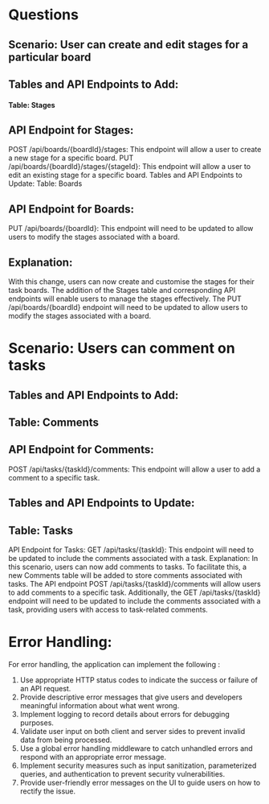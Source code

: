 # Questions 

## Scenario: User can create and edit stages for a particular board
## Tables and API Endpoints to Add:
#### Table: Stages
## API Endpoint for Stages:
POST /api/boards/{boardId}/stages: This endpoint will allow a user to create a new stage for a specific board.
PUT /api/boards/{boardId}/stages/{stageId}: This endpoint will allow a user to edit an existing stage for a specific board.
Tables and API Endpoints to Update:
Table: Boards
## API Endpoint for Boards:
PUT /api/boards/{boardId}: This endpoint will need to be updated to allow users to modify the stages associated with a board.
## Explanation:
With this change, users can now create and customise the stages for their task boards. The addition of the Stages table and corresponding API endpoints will enable users to manage the stages effectively. The PUT /api/boards/{boardId} endpoint will need to be updated to allow users to modify the stages associated with a board.

# Scenario: Users can comment on tasks
## Tables and API Endpoints to Add:
## Table: Comments
## API Endpoint for Comments:
POST /api/tasks/{taskId}/comments: This endpoint will allow a user to add a comment to a specific task.
## Tables and API Endpoints to Update:
## Table: Tasks
API Endpoint for Tasks:
GET /api/tasks/{taskId}: This endpoint will need to be updated to include the comments associated with a task.
Explanation:
In this scenario, users can now add comments to tasks. To facilitate this, a new Comments table will be added to store comments associated with tasks. The API endpoint POST /api/tasks/{taskId}/comments will allow users to add comments to a specific task. Additionally, the GET /api/tasks/{taskId} endpoint will need to be updated to include the comments associated with a task, providing users with access to task-related comments.
# Error Handling:
For error handling, the application can implement the following :
1. Use appropriate HTTP status codes to indicate the success or failure of an API request.
2. Provide descriptive error messages that give users and developers meaningful information about what went wrong.
3. Implement logging to record details about errors for debugging purposes.
4. Validate user input on both client and server sides to prevent invalid data from being processed.
5. Use a global error handling middleware to catch unhandled errors and respond with an appropriate error message.
6. Implement security measures such as input sanitization, parameterized queries, and authentication to prevent security vulnerabilities.
7. Provide user-friendly error messages on the UI to guide users on how to rectify the issue.

